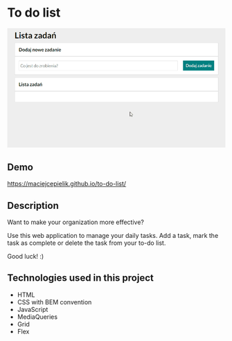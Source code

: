 # To do list

![demo](https://raw.githubusercontent.com/maciejcepielik/to-do-list/c803860fc0609f2e314b7503060cf9e00e4cca6e/images/demo.gif)

## Demo

https://maciejcepielik.github.io/to-do-list/

## Description

Want to make your organization more effective?

Use this web application to manage your daily tasks. 
Add a task, mark the task as complete or delete the task from your to-do list.

Good  luck! :)

## Technologies used in  this project
- HTML
- CSS with BEM convention
- JavaScript
- MediaQueries
- Grid
- Flex
